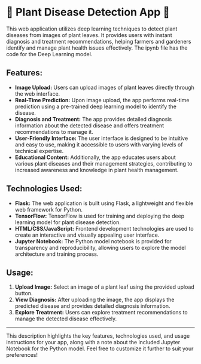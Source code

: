 
# 🌿 Plant Disease Detection App 🌿

This web application utilizes deep learning techniques to detect plant diseases from images of plant leaves. It provides users with instant diagnosis and treatment recommendations, helping farmers and gardeners identify and manage plant health issues effectively.
The ipynb file has the code for the Deep Learning model.

## Features:

- **Image Upload:** Users can upload images of plant leaves directly through the web interface.
- **Real-Time Prediction:** Upon image upload, the app performs real-time prediction using a pre-trained deep learning model to identify the disease.
- **Diagnosis and Treatment:** The app provides detailed diagnosis information about the detected disease and offers treatment recommendations to manage it.
- **User-Friendly Interface:** The user interface is designed to be intuitive and easy to use, making it accessible to users with varying levels of technical expertise.
- **Educational Content:** Additionally, the app educates users about various plant diseases and their management strategies, contributing to increased awareness and knowledge in plant health management.

## Technologies Used:

- **Flask:** The web application is built using Flask, a lightweight and flexible web framework for Python.
- **TensorFlow:** TensorFlow is used for training and deploying the deep learning model for plant disease detection.
- **HTML/CSS/JavaScript:** Frontend development technologies are used to create an interactive and visually appealing user interface.
- **Jupyter Notebook:** The Python model notebook is provided for transparency and reproducibility, allowing users to explore the model architecture and training process.

## Usage:

1. **Upload Image:** Select an image of a plant leaf using the provided upload button.
2. **View Diagnosis:** After uploading the image, the app displays the predicted disease and provides detailed diagnosis information.
3. **Explore Treatment:** Users can explore treatment recommendations to manage the detected disease effectively.



---

This description highlights the key features, technologies used, and usage instructions for your app, along with a note about the included Jupyter Notebook for the Python model. Feel free to customize it further to suit your preferences!
